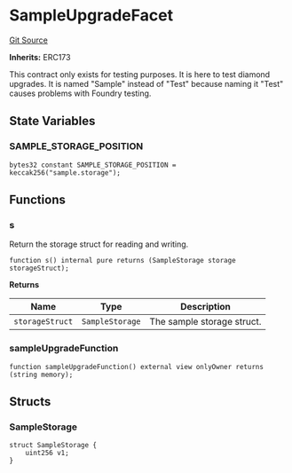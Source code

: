 # SampleUpgradeFacet
[Git Source](https://github.com/thrackle-io/rules-engine/blob/9f8d8e88474215a5428a3c0196051d47d58e8650/src/protocol/diamond/SampleUpgradeFacet.sol)

**Inherits:**
ERC173

This contract only exists for testing purposes. It is here to test diamond upgrades. It is named "Sample" instead
of "Test" because naming it "Test" causes problems with Foundry testing.


## State Variables
### SAMPLE_STORAGE_POSITION

```solidity
bytes32 constant SAMPLE_STORAGE_POSITION = keccak256("sample.storage");
```


## Functions
### s

Return the storage struct for reading and writing.


```solidity
function s() internal pure returns (SampleStorage storage storageStruct);
```
**Returns**

|Name|Type|Description|
|----|----|-----------|
|`storageStruct`|`SampleStorage`|The sample  storage struct.|


### sampleUpgradeFunction


```solidity
function sampleUpgradeFunction() external view onlyOwner returns (string memory);
```

## Structs
### SampleStorage

```solidity
struct SampleStorage {
    uint256 v1;
}
```

